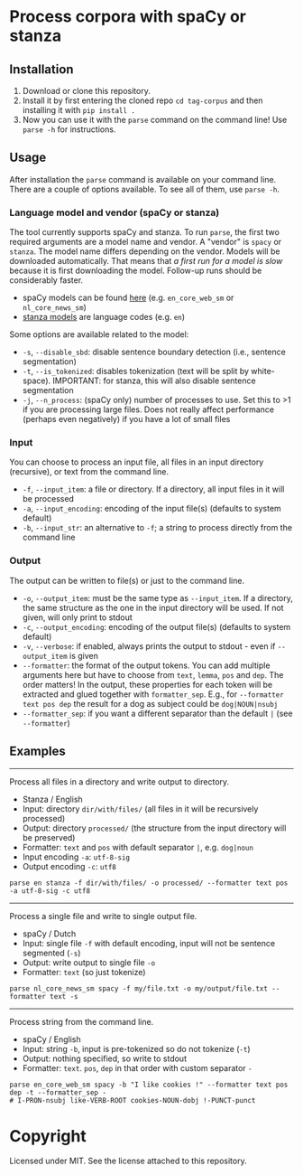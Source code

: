 # Process corpora with spaCy or stanza

## Installation

1. Download or clone this repository.
2. Install it by first entering the cloned repo `cd tag-corpus` and then installing it with `pip install .`
3. Now you can use it with the `parse` command on the command line! Use `parse -h` for instructions.

## Usage

After installation the `parse` command is available on your command line. There are a couple of options available.
To see all of them, use `parse -h`. 

### Language model and vendor (spaCy or stanza)

The tool currently supports spaCy and stanza. To run `parse`, the first two required arguments are a model name and 
vendor. A "vendor" is `spacy` or `stanza`. The model name differs depending on the vendor. Models will be downloaded 
automatically. That means that *a first run for a model is slow* because it is first downloading the model.
Follow-up runs should be considerably faster.

- spaCy models can be found [here](https://spacy.io/usage/models/) (e.g. `en_core_web_sm` or `nl_core_news_sm`)
- [stanza models](https://stanfordnlp.github.io/stanza/available_models.html) are language codes (e.g. `en`)

Some options are available related to the model:

- `-s`, `--disable_sbd`: disable sentence boundary detection (i.e., sentence segmentation)
- `-t`, `--is_tokenized`: disables tokenization (text will be split by white-space). IMPORTANT: for stanza, this will
also disable sentence segmentation
- `-j`, `--n_process`: (spaCy only) number of processes to use. Set this to >1 if you are processing large files. Does
not really affect performance (perhaps even negatively) if you have a lot of small files

### Input

You can choose to process an input file, all files in an input directory (recursive), or text from the command line.

- `-f`, `--input_item`: a file or directory. If a directory, all input files in it will be processed
- `-a`, `--input_encoding`: encoding of the input file(s) (defaults to system default)
- `-b`, `--input_str`: an alternative to `-f`; a string to process directly from the command line
 

### Output

The output can be written to file(s) or just to the command line.

- `-o`, `--output_item`: must be the same type as `--input_item`. If a directory, the same structure as the one in the
input directory will be used. If not given, will only print to stdout
- `-c`, `--output_encoding`: encoding of the output file(s) (defaults to system default)
- `-v`, `--verbose`: if enabled, always prints the output to stdout - even if `--output_item` is given
- `--formatter`: the format of the output tokens. You can add multiple arguments here but have to choose from `text`,
`lemma`, `pos` and `dep`. The order matters! In the output, these properties for each token will be extracted and 
glued together with `formatter_sep`. E.g., for `--formatter text pos dep` the result for a dog as subject could be
`dog|NOUN|nsubj`
- `--formatter_sep`: if you want a different separator than the default `|` (see `--formatter`)

## Examples

---

Process all files in a directory and write output to directory.

- Stanza / English
- Input: directory `dir/with/files/` (all files in it will be recursively processed)
- Output: directory `processed/` (the structure from the input directory will be preserved)
- Formatter: `text` and `pos` with default separator `|`, e.g. `dog|noun`
- Input encoding `-a`: `utf-8-sig`
- Output encoding `-c`: `utf8`

```shell
parse en stanza -f dir/with/files/ -o processed/ --formatter text pos -a utf-8-sig -c utf8
```

---

Process a single file and write to single output file.

- spaCy / Dutch
- Input: single file `-f` with default encoding, input will not be sentence segmented (`-s`)
- Output: write output to single file `-o`
- Formatter: `text` (so just tokenize)

```shell
parse nl_core_news_sm spacy -f my/file.txt -o my/output/file.txt --formatter text -s
```

---

Process string from the command line.

- spaCy / English
- Input: string `-b`, input is pre-tokenized so do not tokenize (`-t`)
- Output: nothing specified, so write to stdout
- Formatter: `text`. `pos`, `dep` in that order with custom separator `-`

```shell
parse en_core_web_sm spacy -b "I like cookies !" --formatter text pos dep -t --formatter_sep -
# I-PRON-nsubj like-VERB-ROOT cookies-NOUN-dobj !-PUNCT-punct
```

# Copyright

Licensed under MIT. See the license attached to this repository.
